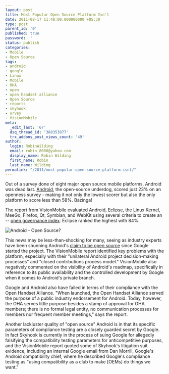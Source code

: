 ```yaml
---
layout: post
title: Most Popular Open Source Platform Isn't
date: 2011-08-17 11:48:00.000000000 +05:30
type: post
parent_id: '0'
published: true
password: ''
status: publish
categories:
- Mobile
- Open Source
tags:
- android
- google
- Linux
- Mobile
- OHA
- open
- open handset alliance
- Open Source
- reports
- skyhook
- urvey
- VisionMobile
meta:
  _edit_last: '67'
  dsq_thread_id: '388353877'
  trx_addons_post_views_count: '49'
author:
  login: RobinWilding
  email: robin_8000@yahoo.com
  display_name: Robin Wilding
  first_name: Robin
  last_name: Wilding
permalink: "/2011/most-popular-open-source-platform-isnt/"
---
```

<p>Out of a survey done of eight major open source mobile platforms, Android was dead last. <a href="http://www.android.com/">Android</a>, the open-source underdog, scored just 23% on an openness survey - making it not only the lowest scorer but also the only platform to score less than 58%. Bazinga!</p>
<p>The report from VisionMobile evaluated Android, Eclipse, the Linux Kernel, MeeGo, Firefox, Qt, Symbian, and WebKit using several criteria to create an -- <a href="http://www.visionmobile.com/research.php#OGI">open governance index</a>.  Eclipse ranked the highest with 84%.</p>

<p><img src="/static/2011/08/android-broken.jpg" alt="Android - Open Source?" /></p>
<p>This news may be less-than-shocking for many, seeing as industry experts have been shunning Android's <a href="http://daringfireball.net/linked/2011/08/16/manjoo">claim to be open source</a> since Google started the project. The VisionMobile report identified key problems with the platform, especially with their "unilateral Android project decision-making processes" and "closed contributions process model." VisionMobile also negatively commented on the visibility of Android's roadmap, specifically in reference to its public availability and the controlled development by Google when it comes to Android's private branch. </p>
<p>Google and Android also have failed in terms of their compliance with the Open Handset Alliance. "When launched, the Open Handset Alliance served the purpose of a public industry endorsement for Android. Today, however, the OHA serves little purpose besides a stamp of approval for OHA members; there is no formal legal entity, no communication processes for members nor frequent member meetings," says the report. </p>
<p>Another lackluster quality of "open source" Android is in that its specific parameters of compliance testing are a closely guarded secret by Google. In fact Skyhook is currently in the process of suing Google for allegedly falsifying the compatibility testing parameters for anticompetitive purposes, and the VisionMobile report quoted some of Skyhook's litigation suit evidence, including an internal Google email from Dan Morrill, Google's Android compatibility chief, where he described Google's compliance testing as "using compatibility as a club to make [OEMs] do things we want."</p>
